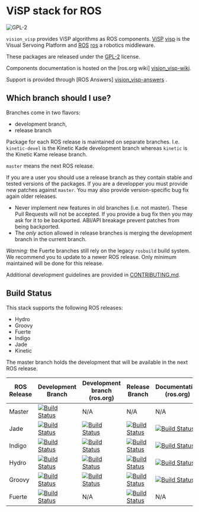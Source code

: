 ViSP stack for ROS
==================

![GPL-2](https://www.gnu.org/graphics/gplv3-127x51.png)

`vision_visp` provides ViSP algorithms as ROS components. [ViSP]
[visp] is the Visual Servoing Platform and [ROS] [ros] a robotics
middleware.

These packages are released under the [GPL-2](COPYING) license.


Components documentation is hosted on the [ros.org wiki] [vision_visp-wiki].

Support is provided through [ROS Answers] [vision_visp-answers] .


Which branch should I use?
--------------------------

Branches come in two flavors:

 * development branch,
 * release branch

Package for each ROS release is maintained on separate
branches. I.e. `kinetic-devel` is the Kinetic Kade development branch whereas
`kinetic` is the Kinetic Kame release branch.

`master` means the next ROS release.

If you are a user you should use a release branch as they contain
stable and tested versions of the packages. If you are a developper
you must provide new patches against `master`. You may also provide
version-specific bug fix again older releases.


 - Never implement new features in old branches (i.e. not
   master). These Pull Requests will not be accepted. If you provide a
   bug fix then you may ask for it to be backported. ABI/API breakage
   prevent patches from being backported.
 - The *only* action allowed in release branches is merging the
   development branch in the current branch.


*Warning:* the Fuerte branches still rely on the legacy `rosbuild`
 build system. We recommend you to update to a newer ROS release. Only
 minimum maintained will be done for this release.


Additional development guidelines are provided in
[CONTRIBUTING.md](CONTRIBUTING.md).



Build Status
------------

This stack supports the following ROS releases:

 * Hydro
 * Groovy
 * Fuerte
 * Indigo
 * Jade
 * Kinetic

The master branch holds the development that will be available in the
next ROS release.


| ROS Release   | Development Branch           | Development branch (ros.org) | Release Branch | Documentation (ros.org) |
| ------------- | ---------------------------- | ---------------------------- | -------------- | ----------------------- |
| Master        | [![Build Status](https://travis-ci.org/lagadic/vision_visp.png?branch=master)](https://travis-ci.org/lagadic/vision_visp) | N/A | N/A | N/A |
| Jade          | [![Build Status](https://travis-ci.org/lagadic/vision_visp.png?branch=jade-devel)](https://travis-ci.org/lagadic/vision_visp) | [![Build Status](http://jenkins.ros.org/buildStatus/icon?job=devel-jade-vision_visp)](http://jenkins.ros.org/job/devel-jade-vision_visp/) | [![Build Status](https://travis-ci.org/lagadic/vision_visp.png?branch=jade)](https://travis-ci.org/lagadic/vision_visp) | [![Build Status](http://jenkins.ros.org/buildStatus/icon?job=doc-jade-vision_visp)](http://jenkins.ros.org/job/doc-jade-vision_visp/) |
| Indigo         | [![Build Status](https://travis-ci.org/lagadic/vision_visp.png?branch=indigo-devel)](https://travis-ci.org/lagadic/vision_visp) | [![Build Status](http://jenkins.ros.org/buildStatus/icon?job=devel-indigo-vision_visp)](http://jenkins.ros.org/job/devel-indigo-vision_visp/) | [![Build Status](https://travis-ci.org/lagadic/vision_visp.png?branch=indigo)](https://travis-ci.org/lagadic/vision_visp) | [![Build Status](http://jenkins.ros.org/buildStatus/icon?job=doc-indigo-vision_visp)](http://jenkins.ros.org/job/doc-indigo-vision_visp/) |
| Hydro         | [![Build Status](https://travis-ci.org/lagadic/vision_visp.png?branch=hydro-devel)](https://travis-ci.org/lagadic/vision_visp) | [![Build Status](http://jenkins.ros.org/buildStatus/icon?job=devel-hydro-vision_visp)](http://jenkins.ros.org/job/devel-hydro-vision_visp/) | [![Build Status](https://travis-ci.org/lagadic/vision_visp.png?branch=hydro)](https://travis-ci.org/lagadic/vision_visp) | [![Build Status](http://jenkins.ros.org/buildStatus/icon?job=doc-hydro-vision_visp)](http://jenkins.ros.org/job/doc-hydro-vision_visp/) |
| Groovy         | [![Build Status](https://travis-ci.org/lagadic/vision_visp.png?branch=groovy-devel)](https://travis-ci.org/lagadic/vision_visp) | [![Build Status](http://jenkins.ros.org/buildStatus/icon?job=devel-groovy-vision_visp)](http://jenkins.ros.org/job/devel-groovy-vision_visp/) | [![Build Status](https://travis-ci.org/lagadic/vision_visp.png?branch=groovy)](https://travis-ci.org/lagadic/vision_visp) | [![Build Status](http://jenkins.ros.org/buildStatus/icon?job=doc-groovy-vision_visp)](http://jenkins.ros.org/job/doc-groovy-vision_visp/) |
| Fuerte         | [![Build Status](https://travis-ci.org/lagadic/vision_visp.png?branch=fuerte-devel)](https://travis-ci.org/lagadic/vision_visp) | N/A | [![Build Status](https://travis-ci.org/lagadic/vision_visp.png?branch=fuerte)](https://travis-ci.org/lagadic/vision_visp) | N/A |



[visp]: http://www.irisa.fr/lagadic/visp/visp.html
[ros]: http://www.ros.org
[vision_visp-wiki]: http://wiki.ros.org/vision_visp
[vision_visp-answers]: http://answers.ros.org/questions/scope:all/sort:activity-desc/tags:vision_visp/page:1/
